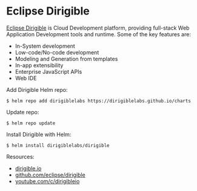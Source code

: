 # Eclipse Dirigible

[Eclipse Dirigible](https://www.dirigible.io/) is Cloud Development platform, providing full-stack Web Application Development tools and runtime.
Some of the key features are:
- In-System development
- Low-code/No-code development
- Modeling and Generation from templates
- In-app extensibility
- Enterprise JavaScript APIs
- Web IDE

Add Dirigible Helm repo:

```console
$ helm repo add dirigiblelabs https://dirigiblelabs.github.io/charts
```

Update repo:

```console
$ helm repo update
```

Install Dirigible with Helm:

```console
$ helm install dirigiblelabs/dirigible
```

Resources:
- [dirigible.io](https://www.dirigible.io)
- [github.com/eclipse/dirigible](https://github.com/eclipse/dirigible)
- [youtube.com/c/dirigibleio](https://www.youtube.com/c/dirigibleio)
